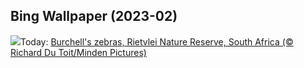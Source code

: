## Bing Wallpaper (2023-02)
![](https://www.bing.com/th?id=OHR.ZebraTrio_EN-CA5880090507_UHD.jpg&w=1000)Today: [Burchell's zebras, Rietvlei Nature Reserve, South Africa (© Richard Du Toit/Minden Pictures)](https://www.bing.com/th?id=OHR.ZebraTrio_EN-CA5880090507_UHD.jpg)